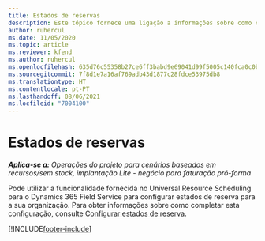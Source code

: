 ```yaml
---
title: Estados de reservas
description: Este tópico fornece uma ligação a informações sobre como configurar estados de reserva para o Project Operations.
author: ruhercul
ms.date: 11/05/2020
ms.topic: article
ms.reviewer: kfend
ms.author: ruhercul
ms.openlocfilehash: 635d76c55358b27ce6ff3babd9e69041d99f5005c140fca0c0bc28d7210ad168
ms.sourcegitcommit: 7f8d1e7a16af769adb43d1877c28fdce53975db8
ms.translationtype: HT
ms.contentlocale: pt-PT
ms.lasthandoff: 08/06/2021
ms.locfileid: "7004100"
---
```

# <a name="booking-statuses"></a>Estados de reservas

_**Aplica-se a:** Operações do projeto para cenários baseados em recursos/sem stock, implantação Lite - negócio para faturação pró-forma_

Pode utilizar a funcionalidade fornecida no Universal Resource Scheduling para o Dynamics 365 Field Service para configurar estados de reserva para a sua organização. Para obter informações sobre como completar esta configuração, consulte [Configurar estados de reserva](/dynamics365/field-service/set-up-booking-statuses).


[!INCLUDE[footer-include](../includes/footer-banner.md)]